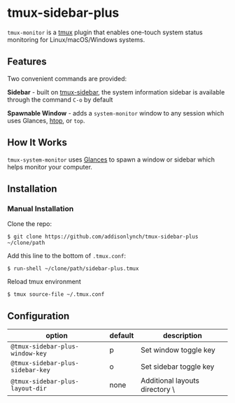 # tmux-sidebar-plus

``tmux-monitor`` is a [tmux](https://github.com/tmux/tmux) plugin that enables one-touch system status monitoring for Linux/macOS/Windows systems.

## Features

Two convenient commands are provided:

**Sidebar** - built on [tmux-sidebar](https://github.com/tmux-plugins/tmux-sidebar), the system information sidebar is available through the command ``C-o`` by default

**Spawnable Window** - adds a ``system-monitor`` window to any session which uses Glances, [htop](https://hisham.hm/htop/), or ``top``.

## How It Works

``tmux-system-monitor`` uses [Glances](https://nicolargo.github.io/glances/) to spawn a window or sidebar which helps monitor your computer.

## Installation

### Manual Installation

Clone the repo:

```
$ git clone https://github.com/addisonlynch/tmux-sidebar-plus ~/clone/path
```

Add this line to the bottom of ``.tmux.conf``:

```
$ run-shell ~/clone/path/sidebar-plus.tmux
```

Reload tmux environment

```
$ tmux source-file ~/.tmux.conf
```

## Configuration


| option | default | description    |
|-------|------|---|
| ``@tmux-sidebar-plus-window-key``  | p | Set window toggle key |
| ``@tmux-sidebar-plus-sidebar-key``  | o | Set sidebar toggle key |
| ``@tmux-sidebar-plus-layout-dir`` | none | Additional layouts directory \
